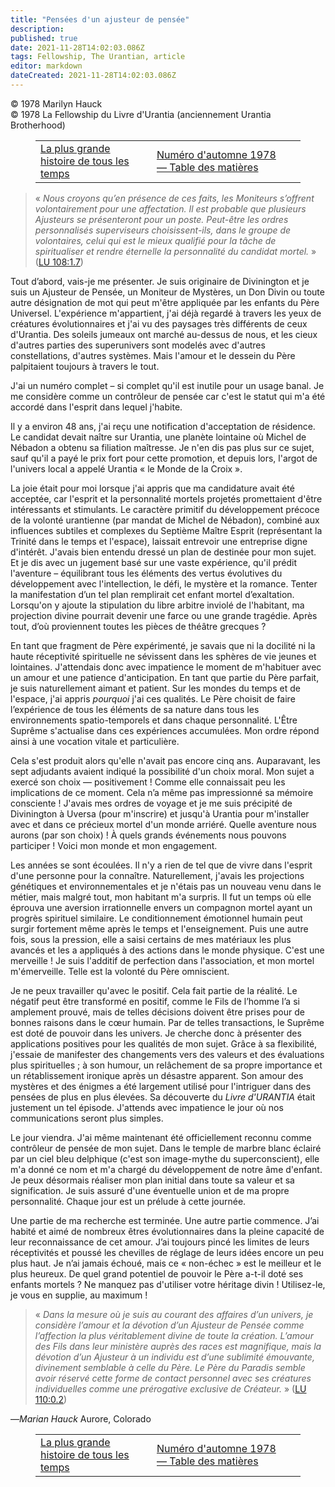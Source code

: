 ```yaml
---
title: "Pensées d'un ajusteur de pensée"
description: 
published: true
date: 2021-11-28T14:02:03.086Z
tags: Fellowship, The Urantian, article
editor: markdown
dateCreated: 2021-11-28T14:02:03.086Z
---
```


<p class="v-card v-sheet theme--light grey lighten-3 px-2">© 1978 Marilyn Hauck<br>© 1978 La Fellowship du Livre d'Urantia (anciennement Urantia Brotherhood)</p>
<figure class="table chapter-navigator">
  <table>
    <tbody>
      <tr>
        <td>
        <a href="/fr/article/Jim_McNelly/The_Greatest_Story_Of_All_Time">
          <span class="mdi mdi-arrow-left-drop-circle"></span><span class="pl-2">La plus grande histoire de tous les temps</span>
        </a>
        </td>
        <td>
        <a href="/fr/index/articles_the_urantian#numéro-d'automne-1978">
          <span class="mdi mdi-book-open-variant"></span><span class="pl-2">Numéro d'automne 1978 — Table des matières</span>
        </a>
        </td>
        <td>
        </td>
      </tr>
    </tbody>
  </table>
</figure>



> « _Nous croyons qu’en présence de ces faits, les Moniteurs s’offrent volontairement pour une affectation. Il est probable que plusieurs Ajusteurs se présenteront pour un poste. Peut-être les ordres personnalisés superviseurs choisissent-ils, dans le groupe de volontaires, celui qui est le mieux qualifié pour la tâche de spiritualiser et rendre éternelle la personnalité du candidat mortel._ » ([LU 108:1.7](/fr/The_Urantia_Book/108#p1_7))

Tout d’abord, vais-je me présenter. Je suis originaire de Divinington et je suis un Ajusteur de Pensée, un Moniteur de Mystères, un Don Divin ou toute autre désignation de mot qui peut m'être appliquée par les enfants du Père Universel. L'expérience m'appartient, j'ai déjà regardé à travers les yeux de créatures évolutionnaires et j'ai vu des paysages très différents de ceux d'Urantia. Des soleils jumeaux ont marché au-dessus de nous, et les cieux d'autres parties des superunivers sont modelés avec d'autres constellations, d'autres systèmes. Mais l'amour et le dessein du Père palpitaient toujours à travers le tout.

J'ai un numéro complet – si complet qu'il est inutile pour un usage banal. Je me considère comme un contrôleur de pensée car c'est le statut qui m'a été accordé dans l'esprit dans lequel j'habite.

Il y a environ 48 ans, j'ai reçu une notification d'acceptation de résidence. Le candidat devait naître sur Urantia, une planète lointaine où Michel de Nébadon a obtenu sa filiation maîtresse. Je n'en dis pas plus sur ce sujet, sauf qu'il a payé le prix fort pour cette promotion, et depuis lors, l'argot de l'univers local a appelé Urantia « le Monde de la Croix ».

La joie était pour moi lorsque j'ai appris que ma candidature avait été acceptée, car l'esprit et la personnalité mortels projetés promettaient d'être intéressants et stimulants. Le caractère primitif du développement précoce de la volonté urantienne (par mandat de Michel de Nébadon), combiné aux influences subtiles et complexes du Septième Maître Esprit (représentant la Trinité dans le temps et l'espace), laissait entrevoir une entreprise digne d'intérêt. J'avais bien entendu dressé un plan de destinée pour mon sujet. Et je dis avec un jugement basé sur une vaste expérience, qu'il prédit l'aventure – équilibrant tous les éléments des vertus évolutives du développement avec l'intellection, le défi, le mystère et la romance. Tenter la manifestation d’un tel plan remplirait cet enfant mortel d’exaltation. Lorsqu'on y ajoute la stipulation du libre arbitre inviolé de l'habitant, ma projection divine pourrait devenir une farce ou une grande tragédie. Après tout, d’où proviennent toutes les pièces de théâtre grecques ?

En tant que fragment de Père expérimenté, je savais que ni la docilité ni la haute réceptivité spirituelle ne sévissent dans les sphères de vie jeunes et lointaines. J'attendais donc avec impatience le moment de m'habituer avec un amour et une patience d'anticipation. En tant que partie du Père parfait, je suis naturellement aimant et patient. Sur les mondes du temps et de l'espace, j'ai appris _pourquoi_ j'ai ces qualités. Le Père choisit de faire l’expérience de tous les éléments de sa nature dans tous les environnements spatio-temporels et dans chaque personnalité. L'Être Suprême s'actualise dans ces expériences accumulées. Mon ordre répond ainsi à une vocation vitale et particulière.

Cela s'est produit alors qu'elle n'avait pas encore cinq ans. Auparavant, les sept adjudants avaient indiqué la possibilité d'un choix moral. Mon sujet a exercé son choix — positivement ! Comme elle connaissait peu les implications de ce moment. Cela n’a même pas impressionné sa mémoire consciente ! J'avais mes ordres de voyage et je me suis précipité de Divinington à Uversa (pour m'inscrire) et jusqu'à Urantia pour m'installer avec et dans ce précieux mortel d'un monde arriéré. Quelle aventure nous aurons (par son choix) ! À quels grands événements nous pouvons participer ! Voici mon monde et mon engagement.

Les années se sont écoulées. Il n'y a rien de tel que de vivre dans l'esprit d'une personne pour la connaître. Naturellement, j'avais les projections génétiques et environnementales et je n'étais pas un nouveau venu dans le métier, mais malgré tout, mon habitant m'a surpris. Il fut un temps où elle éprouva une aversion irrationnelle envers un compagnon mortel ayant un progrès spirituel similaire. Le conditionnement émotionnel humain peut surgir fortement même après le temps et l'enseignement. Puis une autre fois, sous la pression, elle a saisi certains de mes matériaux les plus avancés et les a appliqués à des actions dans le monde physique. C'est une merveille ! Je suis l'additif de perfection dans l'association, et mon mortel m'émerveille. Telle est la volonté du Père omniscient.

Je ne peux travailler qu'avec le positif. Cela fait partie de la réalité. Le négatif peut être transformé en positif, comme le Fils de l’homme l’a si amplement prouvé, mais de telles décisions doivent être prises pour de bonnes raisons dans le cœur humain. Par de telles transactions, le Suprême est doté de pouvoir dans les univers. Je cherche donc à présenter des applications positives pour les qualités de mon sujet. Grâce à sa flexibilité, j'essaie de manifester des changements vers des valeurs et des évaluations plus spirituelles ; à son humour, un relâchement de sa propre importance et un rétablissement ironique après un désastre apparent. Son amour des mystères et des énigmes a été largement utilisé pour l'intriguer dans des pensées de plus en plus élevées. Sa découverte du _Livre d'URANTIA_ était justement un tel épisode. J'attends avec impatience le jour où nos communications seront plus simples.

Le jour viendra. J'ai même maintenant été officiellement reconnu comme contrôleur de pensée de mon sujet. Dans le temple de marbre blanc éclairé par un ciel bleu delphique (c'est son image-mythe du superconscient), elle m'a donné ce nom et m'a chargé du développement de notre âme d'enfant. Je peux désormais réaliser mon plan initial dans toute sa valeur et sa signification. Je suis assuré d'une éventuelle union et de ma propre personnalité. Chaque jour est un prélude à cette journée.

Une partie de ma recherche est terminée. Une autre partie commence. J’ai habité et aimé de nombreux êtres évolutionnaires dans la pleine capacité de leur reconnaissance de cet amour. J’ai toujours pincé les limites de leurs réceptivités et poussé les chevilles de réglage de leurs idées encore un peu plus haut. Je n’ai jamais échoué, mais ce « non-échec » est le meilleur et le plus heureux. De quel grand potentiel de pouvoir le Père a-t-il doté ses enfants mortels ? Ne manquez pas d'utiliser votre héritage divin ! Utilisez-le, je vous en supplie, au maximum !

> « _Dans la mesure où je suis au courant des affaires d’un univers, je considère l’amour et la dévotion d’un Ajusteur de Pensée comme l’affection la plus véritablement divine de toute la création. L’amour des Fils dans leur ministère auprès des races est magnifique, mais la dévotion d’un Ajusteur à un individu est d’une sublimité émouvante, divinement semblable à celle du Père. Le Père du Paradis semble avoir réservé cette forme de contact personnel avec ses créatures individuelles comme une prérogative exclusive de Créateur._ » ([LU 110:0.2](/fr/The_Urantia_Book/110#p0_2))

—_Marian Hauck_
Aurore, Colorado



<figure class="table chapter-navigator">
  <table>
    <tbody>
      <tr>
        <td>
        <a href="/fr/article/Jim_McNelly/The_Greatest_Story_Of_All_Time">
          <span class="mdi mdi-arrow-left-drop-circle"></span><span class="pl-2">La plus grande histoire de tous les temps</span>
        </a>
        </td>
        <td>
        <a href="/fr/index/articles_the_urantian#numéro-d'automne-1978">
          <span class="mdi mdi-book-open-variant"></span><span class="pl-2">Numéro d'automne 1978 — Table des matières</span>
        </a>
        </td>
        <td>
        </td>
      </tr>
    </tbody>
  </table>
</figure>
